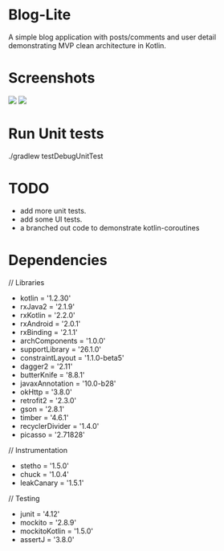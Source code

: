 # Blog-Lite
A simple blog application with posts/comments and user detail demonstrating MVP clean architecture in Kotlin.

# Screenshots

![](https://image.ibb.co/jPRCu7/posts_1.jpg)          ![](https://image.ibb.co/mwcVgn/post_detail_1.jpg)

# Run Unit tests
./gradlew testDebugUnitTest

# TODO

* add more unit tests.
* add some UI tests.
* a branched out code to demonstrate kotlin-coroutines 

# Dependencies

// Libraries
* kotlin = '1.2.30'
* rxJava2 = '2.1.9'
* rxKotlin = '2.2.0'
* rxAndroid = '2.0.1'
* rxBinding = '2.1.1'
* archComponents = '1.0.0'
* supportLibrary = '26.1.0'
* constraintLayout = '1.1.0-beta5'
* dagger2 = '2.11'
* butterKnife = '8.8.1'
* javaxAnnotation = '10.0-b28'
* okHttp = '3.8.0'
* retrofit2 = '2.3.0'
* gson = '2.8.1'
* timber = '4.6.1'
* recyclerDivider = '1.4.0'
* picasso = '2.71828'

// Instrumentation
* stetho = '1.5.0'
* chuck = '1.0.4'
* leakCanary = '1.5.1'

// Testing
* junit = '4.12'
* mockito = '2.8.9'
* mockitoKotlin = '1.5.0'
* assertJ = '3.8.0'
